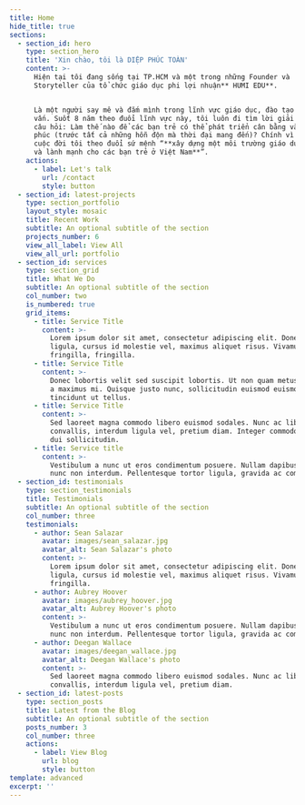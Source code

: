 ```yaml
---
title: Home
hide_title: true
sections:
  - section_id: hero
    type: section_hero
    title: 'Xin chào, tôi là DIỆP PHÚC TOÀN'
    content: >-
      Hiện tại tôi đang sống tại TP.HCM và một trong những Founder và
      Storyteller của tổ chức giáo dục phi lợi nhuận** HUMI EDU**.


      Là một người say mê và đắm mình trong lĩnh vực giáo dục, đào tạo & khai
      vấn. Suốt 8 năm theo đuổi lĩnh vực này, tôi luôn đi tìm lời giải đáp cho
      câu hỏi: Làm thế nào để các bạn trẻ có thể phát triển cân bằng và hạnh
      phúc (trước tất cả những hỗn độn mà thời đại mang đến)? Chính vì vậy mà cả
      cuộc đời tôi theo đuổi sứ mệnh “**xây dựng một môi trường giáo dục tử tế
      và lành mạnh cho các bạn trẻ ở Việt Nam**”.
    actions:
      - label: Let's talk
        url: /contact
        style: button
  - section_id: latest-projects
    type: section_portfolio
    layout_style: mosaic
    title: Recent Work
    subtitle: An optional subtitle of the section
    projects_number: 6
    view_all_label: View All
    view_all_url: portfolio
  - section_id: services
    type: section_grid
    title: What We Do
    subtitle: An optional subtitle of the section
    col_number: two
    is_numbered: true
    grid_items:
      - title: Service Title
        content: >-
          Lorem ipsum dolor sit amet, consectetur adipiscing elit. Donec nisl
          ligula, cursus id molestie vel, maximus aliquet risus. Vivamus in nibh
          fringilla, fringilla.
      - title: Service Title
        content: >-
          Donec lobortis velit sed suscipit lobortis. Ut non quam metus. Nullam
          a maximus mi. Quisque justo nunc, sollicitudin euismod euismod at,
          tincidunt ut tellus.
      - title: Service Title
        content: >-
          Sed laoreet magna commodo libero euismod sodales. Nunc ac libero
          convallis, interdum ligula vel, pretium diam. Integer commodo sem at
          dui sollicitudin.
      - title: Service title
        content: >-
          Vestibulum a nunc ut eros condimentum posuere. Nullam dapibus quis
          nunc non interdum. Pellentesque tortor ligula, gravida ac commodo eu.
  - section_id: testimonials
    type: section_testimonials
    title: Testimonials
    subtitle: An optional subtitle of the section
    col_number: three
    testimonials:
      - author: Sean Salazar
        avatar: images/sean_salazar.jpg
        avatar_alt: Sean Salazar's photo
        content: >-
          Lorem ipsum dolor sit amet, consectetur adipiscing elit. Donec nisl
          ligula, cursus id molestie vel, maximus aliquet risus. Vivamus in nibh
          fringilla.
      - author: Aubrey Hoover
        avatar: images/aubrey_hoover.jpg
        avatar_alt: Aubrey Hoover's photo
        content: >-
          Vestibulum a nunc ut eros condimentum posuere. Nullam dapibus quis
          nunc non interdum. Pellentesque tortor ligula, gravida ac commodo eu.
      - author: Deegan Wallace
        avatar: images/deegan_wallace.jpg
        avatar_alt: Deegan Wallace's photo
        content: >-
          Sed laoreet magna commodo libero euismod sodales. Nunc ac libero
          convallis, interdum ligula vel, pretium diam.
  - section_id: latest-posts
    type: section_posts
    title: Latest from the Blog
    subtitle: An optional subtitle of the section
    posts_number: 3
    col_number: three
    actions:
      - label: View Blog
        url: blog
        style: button
template: advanced
excerpt: ''
---
```

